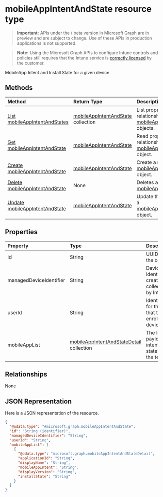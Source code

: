 ﻿# mobileAppIntentAndState resource type

> **Important:** APIs under the / beta version in Microsoft Graph are in preview and are subject to change. Use of these APIs in production applications is not supported.

> **Note:** Using the Microsoft Graph APIs to configure Intune controls and policies still requires that the Intune service is [correctly licensed](https://go.microsoft.com/fwlink/?linkid=839381) by the customer.

MobileApp Intent and Install State for a given device.
## Methods
|Method|Return Type|Description|
|:---|:---|:---|
|[List mobileAppIntentAndStates](../api/intune_troubleshooting_mobileappintentandstate_list.md)|[mobileAppIntentAndState](../resources/intune_troubleshooting_mobileappintentandstate.md) collection|List properties and relationships of the [mobileAppIntentAndState](../resources/intune_troubleshooting_mobileappintentandstate.md) objects.|
|[Get mobileAppIntentAndState](../api/intune_troubleshooting_mobileappintentandstate_get.md)|[mobileAppIntentAndState](../resources/intune_troubleshooting_mobileappintentandstate.md)|Read properties and relationships of the [mobileAppIntentAndState](../resources/intune_troubleshooting_mobileappintentandstate.md) object.|
|[Create mobileAppIntentAndState](../api/intune_troubleshooting_mobileappintentandstate_create.md)|[mobileAppIntentAndState](../resources/intune_troubleshooting_mobileappintentandstate.md)|Create a new [mobileAppIntentAndState](../resources/intune_troubleshooting_mobileappintentandstate.md) object.|
|[Delete mobileAppIntentAndState](../api/intune_troubleshooting_mobileappintentandstate_delete.md)|None|Deletes a [mobileAppIntentAndState](../resources/intune_troubleshooting_mobileappintentandstate.md).|
|[Update mobileAppIntentAndState](../api/intune_troubleshooting_mobileappintentandstate_update.md)|[mobileAppIntentAndState](../resources/intune_troubleshooting_mobileappintentandstate.md)|Update the properties of a [mobileAppIntentAndState](../resources/intune_troubleshooting_mobileappintentandstate.md) object.|

## Properties
|Property|Type|Description|
|:---|:---|:---|
|id|String|UUID for the object|
|managedDeviceIdentifier|String|Device identifier created or collected by Intune.|
|userId|String|Identifier for the user that tried to enroll the device.|
|mobileAppList|[mobileAppIntentAndStateDetail](../resources/intune_troubleshooting_mobileappintentandstatedetail.md) collection|The list of payload intents and states for the tenant.|

## Relationships
None
## JSON Representation
Here is a JSON representation of the resource.
<!-- {
  "blockType": "resource",
  "keyProperty": "id",
  "@odata.type": "microsoft.graph.mobileAppIntentAndState"
}
-->
``` json
{
  "@odata.type": "#microsoft.graph.mobileAppIntentAndState",
  "id": "String (identifier)",
  "managedDeviceIdentifier": "String",
  "userId": "String",
  "mobileAppList": [
    {
      "@odata.type": "microsoft.graph.mobileAppIntentAndStateDetail",
      "applicationId": "String",
      "displayName": "String",
      "mobileAppIntent": "String",
      "displayVersion": "String",
      "installState": "String"
    }
  ]
}
```






